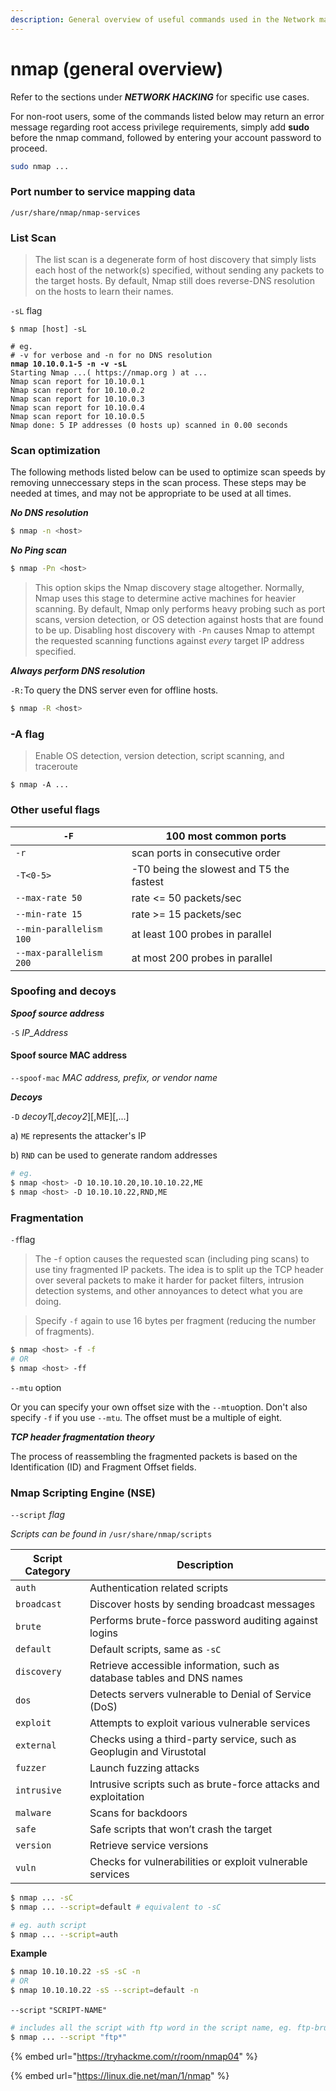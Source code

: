```yaml
---
description: General overview of useful commands used in the Network mapper (nmap) tool.
---
```


# nmap (general overview)

Refer to the sections under _**NETWORK HACKING**_ for specific use cases.

For non-root users, some of the commands listed below may return an error message regarding root access privilege requirements, simply add **sudo** before the nmap command, followed by entering your account password to proceed.

```bash
sudo nmap ...
```

### Port number to service mapping data

`/usr/share/nmap/nmap-services`

### List Scan

> The list scan is a degenerate form of host discovery that simply lists each host of the network(s) specified, without sending any packets to the target hosts. By default, Nmap still does reverse-DNS resolution on the hosts to learn their names.

`-sL` flag

<pre class="language-bash"><code class="lang-bash">$ nmap [host] -sL

# eg. 
# -v for verbose and -n for no DNS resolution
<strong>nmap 10.10.0.1-5 -n -v -sL 
</strong>Starting Nmap ...( https://nmap.org ) at ...
Nmap scan report for 10.10.0.1
Nmap scan report for 10.10.0.2
Nmap scan report for 10.10.0.3
Nmap scan report for 10.10.0.4
Nmap scan report for 10.10.0.5
Nmap done: 5 IP addresses (0 hosts up) scanned in 0.00 seconds
</code></pre>

### Scan optimization&#x20;

The following methods listed below can be used to optimize scan speeds by removing unneccessary steps in the scan process. These steps may be needed at times, and may not be appropriate to be used at all times.

_**No DNS resolution**_

```bash
$ nmap -n <host>
```

_**No Ping scan**_

```bash
$ nmap -Pn <host>
```

> This option skips the Nmap discovery stage altogether. Normally, Nmap uses this stage to determine active machines for heavier scanning. By default, Nmap only performs heavy probing such as port scans, version detection, or OS detection against hosts that are found to be up. Disabling host discovery with `-Pn` causes Nmap to attempt the requested scanning functions against _every_ target IP address specified.

_**Always perform DNS resolution**_&#x20;

`-R:`To query the DNS server even for offline hosts.

```bash
$ nmap -R <host>
```

### -A flag

> Enable OS detection, version detection, script scanning, and traceroute

```
$ nmap -A ...
```

### Other useful flags

| `-F`                    | 100 most common ports                    |
| ----------------------- | ---------------------------------------- |
| `-r`                    | scan ports in consecutive order          |
| `-T<0-5>`               | -T0 being the slowest and T5 the fastest |
| `--max-rate 50`         | rate <= 50 packets/sec                   |
| `--min-rate 15`         | rate >= 15 packets/sec                   |
| `--min-parallelism 100` | at least 100 probes in parallel          |
| `--max-parallelism 200` | at most 200 probes in parallel           |

### Spoofing and decoys

_**Spoof source address**_

`-S` _IP\_Address_&#x20;

#### Spoof source MAC address

`--spoof-mac` _MAC address, prefix, or vendor name_&#x20;



_**Decoys**_

`-D` _decoy1_\[,_decoy2_]\[,ME]\[,...]&#x20;

a) `ME` represents the attacker's IP

b) `RND` can be used to generate random addresses

```bash
# eg. 
$ nmap <host> -D 10.10.10.20,10.10.10.22,ME
$ nmap <host> -D 10.10.10.22,RND,ME
```

### Fragmentation

`-f`flag

> The -`f` option causes the requested scan (including ping scans) to use tiny fragmented IP packets. The idea is to split up the TCP header over several packets to make it harder for packet filters, intrusion detection systems, and other annoyances to detect what you are doing.

> Specify `-f` again to use 16 bytes per fragment (reducing the number of fragments).

```bash
$ nmap <host> -f -f
# OR 
$ nmap <host> -ff
```



`--mtu` option

&#x20;Or you can specify your own offset size with the `--mtu`option. Don't also specify `-f` if you use `--mtu`. The offset must be a multiple of eight.



_**TCP header fragmentation theory**_

The process of reassembling the fragmented packets is based on the Identification (ID) and Fragment Offset fields.

### Nmap Scripting Engine (NSE)

`--script` _flag_

_Scripts can be found in_ `/usr/share/nmap/scripts`

| Script Category | Description                                                            |
| --------------- | ---------------------------------------------------------------------- |
| `auth`          | Authentication related scripts                                         |
| `broadcast`     | Discover hosts by sending broadcast messages                           |
| `brute`         | Performs brute-force password auditing against logins                  |
| `default`       | Default scripts, same as `-sC`                                         |
| `discovery`     | Retrieve accessible information, such as database tables and DNS names |
| `dos`           | Detects servers vulnerable to Denial of Service (DoS)                  |
| `exploit`       | Attempts to exploit various vulnerable services                        |
| `external`      | Checks using a third-party service, such as Geoplugin and Virustotal   |
| `fuzzer`        | Launch fuzzing attacks                                                 |
| `intrusive`     | Intrusive scripts such as brute-force attacks and exploitation         |
| `malware`       | Scans for backdoors                                                    |
| `safe`          | Safe scripts that won’t crash the target                               |
| `version`       | Retrieve service versions                                              |
| `vuln`          | Checks for vulnerabilities or exploit vulnerable services              |

```bash
$ nmap ... -sC
$ nmap ... --script=default # equivalent to -sC

# eg. auth script
$ nmap ... --script=auth 
```

**Example**

```bash
$ nmap 10.10.10.22 -sS -sC -n
# OR
$ nmap 10.10.10.22 -sS --script=default -n


```

`--script` `"SCRIPT-NAME"`

```bash
# includes all the script with ftp word in the script name, eg. ftp-brute
$ nmap ... --script "ftp*"
```

{% embed url="https://tryhackme.com/r/room/nmap04" %}



{% embed url="https://linux.die.net/man/1/nmap" %}
